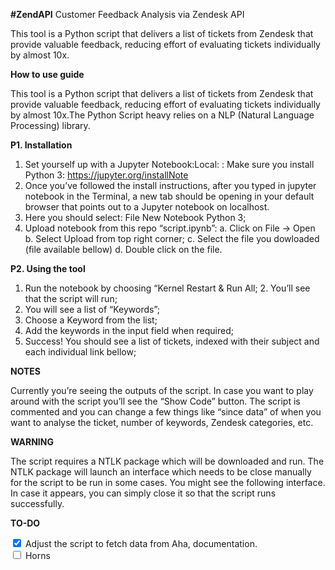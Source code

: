 **#ZendAPI**
Customer Feedback Analysis via Zendesk API 

This tool is a Python script that delivers a list of tickets from Zendesk that provide valuable feedback, reducing effort of evaluating tickets individually by almost 10x.

**How to use guide**

This tool is a Python script that delivers a list of tickets from Zendesk that provide valuable feedback, reducing effort of evaluating tickets individually by almost 10x.The Python Script heavy relies on a NLP (Natural Language Processing) library.

**P1. Installation**

1. Set yourself up with a Jupyter Notebook:Local: : Make sure you install Python 3: https://jupyter.org/installNote
2. Once you’ve followed the install instructions, after you typed in jupyter notebook in the Terminal, a new tab should be opening in your default browser that points out to a Jupyter notebook on localhost.
3. Here you should select:
File New Notebook Python 3;
4. Upload notebook from this repo “script.ipynb”: a. Click on File -> Open
b. Select Upload from top right corner;
c. Select the file you dowloaded (file available bellow) d. Double click on the file.

**P2. Using the tool**

1. Run the notebook by choosing “Kernel Restart & Run All; 2. You’ll see that the script will run;
3. You will see a list of “Keywords”;
4. Choose a Keyword from the list;
5. Add the keywords in the input field when required;
6. Success! You should see a list of tickets, indexed with their subject and each individual link bellow;

**NOTES**

  Currently you’re seeing the outputs of the script. In case you want to play around with the script you’ll see the “Show Code” button. The script is commented and you can change a few things like “since data” of when you want to analyse the ticket, number of keywords, Zendesk categories, etc.
 
**WARNING**
 
 The script requires a NTLK package which will be downloaded and run. The NTLK package will launch an interface which needs to be close manually for the script to be run in some cases. You might see the following interface.
In case it appears, you can simply close it so that the script runs successfully.

**TO-DO**


<div>
  <input type="checkbox" id="scales" name="scales"
         checked>
  <label for="scales">Adjust the script to fetch data from Aha, documentation.</label>
</div>

<div>
  <input type="checkbox" id="horns" name="horns">
  <label for="horns">Horns</label>
</div>
 
